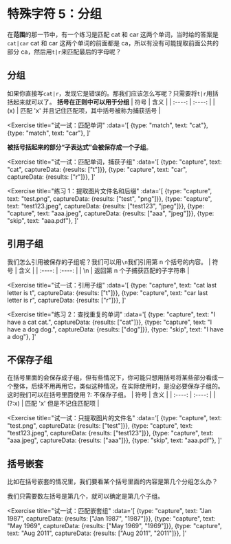# 特殊字符 5：分组

在**范围**的那一节中，有一个练习是匹配 cat 和 car 这两个单词，当时给的答案是`cat|car`
cat 和 car 这两个单词的前面都是 ca，所以有没有可能提取前面公共的部分 ca，然后用`t|r`来匹配最后的字母呢？

## 分组
如果你直接写`cat|r`，发现它是错误的。那我们应该怎么写呢？只需要将`t|r`用括括起来就可以了。
**括号在正则中可以用于分组**
| 符号 | 含义 |
| :----: | :----: |
| (x) | 匹配 'x' 并且记住匹配项，其中括号被称为捕获括号 |

<Exercise 
  title="试一试：匹配单词"
  :data='[
    {type: "match", text: "cat"},
    {type: "match", text: "car"},
  ]'
>
  <SolutionLink text="ca(t|r)" />
</Exercise>

**被括号括起来的部分“子表达式”会被保存成一个子组**。

<Exercise 
  title="试一试：匹配单词，捕获子组"
  :data='[
    {type: "capture", text: "cat", captureData: {results: ["t"]}},
    {type: "capture", text: "car", captureData: {results: ["r"]}},
  ]'
>
  <SolutionLink text="ca(t|r)" />
</Exercise>

<Exercise 
  title="练习 1：提取图片文件名和后缀"
  :data='[
    {type: "capture", text: "test.png", captureData: {results: ["test", "png"]}},
    {type: "capture", text: "test123.jpeg", captureData: {results: ["test123", "jpeg"]}},
    {type: "capture", text: "aaa.jpeg", captureData: {results: ["aaa", "jpeg"]}},
    {type: "skip", text: "aaa.pdf"},
  ]'
>
  <SolutionLink text="(\w+).(png|jpeg)" />
</Exercise>

## 引用子组

我们怎么引用被保存的子组呢？我们可以用`\n`我们引用第 n 个括号的内容。
| 符号 | 含义 |
| :----: | :----: |
| \n | 返回第 n 个子捕获匹配的子字符串 |

<Exercise 
  title="试一试：引用子组"
  :data='[
    {type: "capture", text: "cat last letter is t", captureData: {results: ["t"]}},
    {type: "capture", text: "car last letter is r", captureData: {results: ["r"]}},
  ]'
>
  <SolutionLink text="ca(t|r) last letter is \1" />
</Exercise>

<Exercise 
  title="练习 2：查找重复的单词"
  :data='[
    {type: "capture", text: "I have a cat cat.", captureData: {results: ["cat"]}},
    {type: "capture", text: "I have a dog dog.", captureData: {results: ["dog"]}},
    {type: "skip", text: "I have a dog"},
  ]'
>
  <SolutionLink text="(\w+) \1" />
</Exercise>

## 不保存子组
在括号里面的会保存成子组，但有些情况下，你可能只想用括号将某些部分看成一个整体，后续不用再用它，类似这种情况，在实际使用时，是没必要保存子组的。这时我们可以在括号里面使用 ?: 不保存子组。
| 符号 | 含义 |
| :----: | :----: |
| (?:x) | 匹配 'x' 但是不记住匹配项 |

<Exercise 
  title="试一试：只提取图片的文件名"
  :data='[
    {type: "capture", text: "test.png", captureData: {results: ["test"]}},
    {type: "capture", text: "test123.jpeg", captureData: {results: ["test123"]}},
    {type: "capture", text: "aaa.jpeg", captureData: {results: ["aaa"]}},
    {type: "skip", text: "aaa.pdf"},
  ]'
>
  <SolutionLink text="(\w+).(?:png|jpeg)" />
</Exercise>

## 括号嵌套
比如在括号嵌套的情况里，我们要看某个括号里面的内容是第几个分组怎么办？

我们只需要数左括号是第几个，就可以确定是第几个子组。

<Exercise 
  title="试一试：匹配嵌套组"
  :data='[
    {type: "capture", text: "Jan 1987", captureData: {results: ["Jan 1987", "1987"]}},
    {type: "capture", text: "May 1969", captureData: {results: ["May 1969", "1969"]}},
    {type: "capture", text: "Aug 2011", captureData: {results: ["Aug 2011", "2011"]}},
  ]'
>
  <SolutionLink text="((:?[A-Za-z]+) (\d+))" />
</Exercise>
